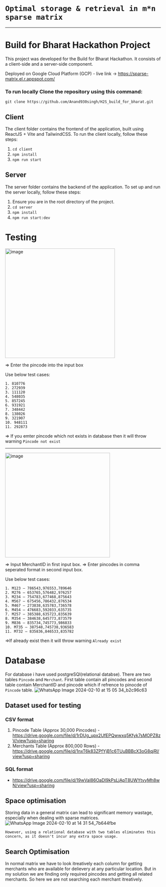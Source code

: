 # ```Optimal storage & retrieval in m*n sparse matrix```
--------------------------------------------------------------------------------------------------------------------------------------------------------------------------------------------------
# Build for Bharat Hackathon Project

This project was developed for the Build for Bharat Hackathon. It consists of a client-side and a server-side component.

Deployed on Google Cloud Platform (GCP) - live link -> https://sparse-matrix.el.r.appspot.com/

### To run locally Clone the repository using this command:

```git clone https://github.com/Anand930singh/H2S_build_for_bharat.git```

## Client

The client folder contains the frontend of the application, built using ReactJS + Vite and TailwindCSS. To run the client locally, follow these steps:

1. ```cd client```
2. ```npm install```
3. ```npm run start```

## Server
The server folder contains the backend of the application. To set up and run the server locally, follow these steps:

1. Ensure you are in the root directory of the project.
2. ```cd server```
3. ```npm install```
4. ```npm run start:dev```

# Testing

<img width="355" alt="image" src="https://github.com/Anand930singh/H2S_build_for_bharat/assets/99159646/1ebb001d-7ca6-401d-8959-fbb0d5d325b0">

=> Enter the pincode into the input box

Use below test cases:
```
1. 810776
2. 272939
3. 111120
4. 548035
5. 857245
6. 931921
7. 348442
8. 138026
9. 321907
10. 948111
11. 292873
```

=> If you emter pincode which not exists in database then it will throw warning ```Pincode not exist```

---------------------------------------------------------------------------------------------------------------------------------------------------------------------------------------------------

<img width="339" alt="image" src="https://github.com/Anand930singh/H2S_build_for_bharat/assets/99159646/5e2f72ad-0547-4c9b-abb8-bbd0bc629b9c">

=> Input MerchantID in first input box.
=> Enter pincodes in comma seperated format in second input box.

Use below test cases:
```
1. M123 – 786543,976553,789646
2. M276 – 653765,576482,976257
3. M234 – 754783,677468,875643
4. M567 – 675456,786432,876534
5. M467 – 273838,635783,736578
6. M454 – 476683,592033,635735
7. M257 – 385388,635723,835639
8. M354 – 384638,645773,873579
9. M836 – 835734,745773,986833
10. M735 – 387548,745738,936583
11. M732 – 835836,846533,835782
```
=>If already exist then it will throw warning ```Already exist```


# Database

For database i have used postgreSQl(relational databse). There are two tables ```Pincode``` and ```Merchant```. First table contain all pincodes and second table contain MerchantID and pincode which if refrence to pinocde of ```Pincode``` table.
![WhatsApp Image 2024-02-10 at 15 05 34_b2c96c63](https://github.com/Anand930singh/H2S_build_for_bharat/assets/99159646/51f32ce0-666f-48b7-96d7-0188053d4900)

## Dataset used for testing

### CSV format
1. Pincode Table (Approx 30,000 Pincodes) - https://drive.google.com/file/d/1rDUg_upx2UfEPQwwxq5Kfyk7sMOPZ8zV/view?usp=sharing  
2. Merchants Table (Approx 800,000 Rows) - https://drive.google.com/file/d/1nxT6k83ZPfYjB1c6TUuBBBcX3oG8qjRl/view?usp=sharing

### SQL format
- https://drive.google.com/file/d/19wVal86OaDl9kPsLjApT8UWYtvyMh8wN/view?usp=sharing

## Space optimisation
Storing data in a general matrix can lead to significant memory wastage, especially when dealing with sparse matrices.
![WhatsApp Image 2024-02-10 at 14 31 54_7b644fbe](https://github.com/Anand930singh/H2S_build_for_bharat/assets/99159646/3510ca5d-4c9d-4332-85fa-032d079bdc98)

```However, using a relational database with two tables eliminates this concern, as it doesn't incur any extra space usage.```

## Search Optimisation
In normal matrix we have to look itreatively each column for getting merchants who are available for delievery at any particular location.
But in my solution we are finding only required pincodes and getting all related merchants.
So here we are not searching each merchant itreatively.
 

